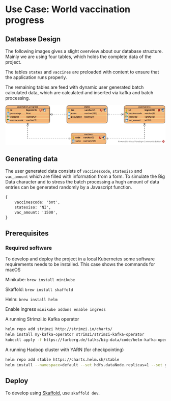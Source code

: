 # Use Case: World vaccination progress

## Database Design
The following images gives a slight overview about our database structure.
Mainly we are using four tables, which holds the complete data of the project.

The tables `states` and `vaccines` are preloaded with content to ensure that the application runs properly.

The remaining tables are feed with dynamic user generated batch calculated data, which are calculated and inserted via kafka and batch processing.

![Database Design](https://raw.githubusercontent.com/smertins27/cbd-vaccination/master/documentation/images/MySQL_Database.jpg)

## Generating data

The user generated data consists of `vaccinescode`, `statesiso` and `vac_amount` which are filled with information from a form.
To simulate the Big Data character and to stress the batch processing a hugh amount of data entries can be generated randomly by a Javascript function.  

```
{ 
	vaccinescode: 'bnt', 
	statesiso: 'NI',
	vac_amount: '1500',
}
```

## Prerequisites

### Required software
To develop and deploy the project in a local Kubernetes some software requirements needs to be installed.
This case shows the commands for macOS

Minikube: `brew install minikube`

Skaffold: `brew install skaffold`

Helm: `brew install helm`

Enable ingress `minikube addons enable ingress`

A running Strimzi.io Kafka operator

```bash
helm repo add strimzi http://strimzi.io/charts/
helm install my-kafka-operator strimzi/strimzi-kafka-operator
kubectl apply -f https://farberg.de/talks/big-data/code/helm-kafka-operator/kafka-cluster-def.yaml
```

A running Hadoop cluster with YARN (for checkpointing)

```bash
helm repo add stable https://charts.helm.sh/stable
helm install --namespace=default --set hdfs.dataNode.replicas=1 --set yarn.nodeManager.replicas=1 --set hdfs.webhdfs.enabled=true my-hadoop-cluster stable/hadoop
```

## Deploy

To develop using [Skaffold](https://skaffold.dev/), use `skaffold dev`. 
